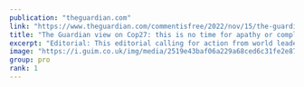 ```yaml
---
publication: "theguardian.com"
link: "https://www.theguardian.com/commentisfree/2022/nov/15/the-guardian-view-on-cop27-this-is-no-time-for-apathy-or-complacency"
title: "The Guardian view on Cop27: this is no time for apathy or complacency | Editorial"
excerpt: "Editorial: This editorial calling for action from world leaders on the climate crisis is published today by more than 30 media organisations in more than 20 countries"
image: "https://i.guim.co.uk/img/media/2519e43baf06a229a68ced6c31fe2e87c7b3a7eb/0_119_5472_3283/master/5472.jpg?width=1200&height=630&quality=85&auto=format&fit=crop&overlay-align=bottom%2Cleft&overlay-width=100p&overlay-base64=L2ltZy9zdGF0aWMvb3ZlcmxheXMvdGctb3BpbmlvbnMucG5n&enable=upscale&s=e069529d701e907908dbadbb0688fc3e"
group: pro
rank: 1
---
```

